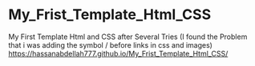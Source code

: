 # My_Frist_Template_Html_CSS
My First Template Html and CSS after Several Tries (I found the Problem that i was adding the symbol / before links in css and images)
https://hassanabdellah777.github.io/My_Frist_Template_Html_CSS/
